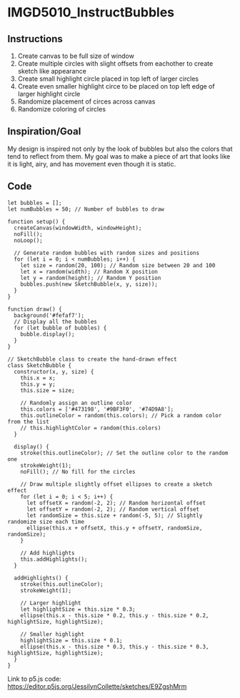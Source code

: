 # IMGD5010_InstructBubbles
## Instructions
1. Create canvas to be full size of window
1. Create multiple circles with slight offsets from eachother to create sketch like appearance
1. Create small highlight circle placed in top left of larger circles
1. Create even smaller highlight circe to be placed on top left edge of larger highlight circle
1. Randomize placement of circes across canvas
1. Randomize coloring of circles

## Inspiration/Goal
My design is inspired not only by the look of bubbles but also the colors that tend to reflect from them. My goal was to make a piece of art that looks like it is light, airy, and has movement even though it is static. 


## Code
```
let bubbles = [];
let numBubbles = 50; // Number of bubbles to draw

function setup() {
  createCanvas(windowWidth, windowHeight);
  noFill();
  noLoop();
  
  // Generate random bubbles with random sizes and positions
  for (let i = 0; i < numBubbles; i++) {
    let size = random(20, 100); // Random size between 20 and 100
    let x = random(width); // Random X position
    let y = random(height); // Random Y position
    bubbles.push(new SketchBubble(x, y, size));
  }
}

function draw() {
  background('#fefaf7'); 
  // Display all the bubbles
  for (let bubble of bubbles) {
    bubble.display();
  }
}

// SketchBubble class to create the hand-drawn effect
class SketchBubble {
  constructor(x, y, size) {
    this.x = x;
    this.y = y;
    this.size = size;

    // Randomly assign an outline color
    this.colors = ['#473198', '#9BF3F0', '#74D9A8']; 
    this.outlineColor = random(this.colors); // Pick a random color from the list
    // this.highlightColor = random(this.colors)
  }

  display() {
    stroke(this.outlineColor); // Set the outline color to the random one
    strokeWeight(1);
    noFill(); // No fill for the circles
    
    // Draw multiple slightly offset ellipses to create a sketch effect
    for (let i = 0; i < 5; i++) {
      let offsetX = random(-2, 2); // Random horizontal offset
      let offsetY = random(-2, 2); // Random vertical offset
      let randomSize = this.size + random(-5, 5); // Slightly randomize size each time
      ellipse(this.x + offsetX, this.y + offsetY, randomSize, randomSize);
    }

    // Add highlights
    this.addHighlights();
  }

  addHighlights() {
    stroke(this.outlineColor);
    strokeWeight(1);
    
    // Larger highlight
    let highlightSize = this.size * 0.3;
    ellipse(this.x - this.size * 0.2, this.y - this.size * 0.2, highlightSize, highlightSize);
    
    // Smaller highlight
    highlightSize = this.size * 0.1;
    ellipse(this.x - this.size * 0.3, this.y - this.size * 0.3, highlightSize, highlightSize);
  }
}
```
Link to p5.js code: https://editor.p5js.org/JessilynCollette/sketches/E9ZgshMrm
